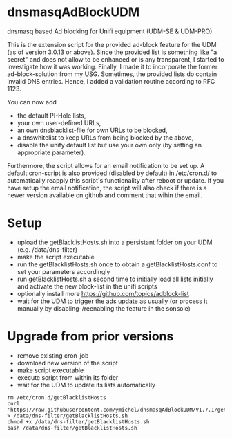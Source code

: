 # dnsmasqAdBlockUDM
dnsmasq based Ad blocking for Unifi equipment (UDM-SE & UDM-PRO)

This is the extension script for the provided ad-block feature for the UDM (as of version 3.0.13 or above).
Since the provided list is something like "a secret" and does not allow to be enhanced or is any transparent, I started to investigate how it was working.
Finally, I made it to incorporate the former ad-block-solution from my USG. 
Sometimes, the provided lists do contain invalid DNS entries. Hence, I added a validation routine according to RFC 1123.

You can now add 
- the default PI-Hole lists, 
- your own user-defined URLs, 
- an own dnsblacklist-file for own URLs to be blocked,
- a dnswhitelist to keep URLs from being blocked by the above,
- disable the unify default list but use your own only (by setting an appropriate parameter).

Furthermore, the script allows for an email notification to be set up.
A default cron-script is also provided (disabled by default) in /etc/cron.d/ to automatically reapply this script's functionality after reboot or update.
If you have setup the email notification, the script will also check if there is a newer version available on github and comment that wihin the email. 

# Setup
- upload the getBlacklistHosts.sh into a persistant folder on your UDM (e.g. /data/dns-filter)
- make the script executable 
- run the getBlacklistHosts.sh once to obtain a getBlacklistHosts.conf to set your parameters accordingly
- run getBlacklistHosts.sh a second time to initially load all lists initially and activate the new block-list in the unifi scripts
- optionally install more https://github.com/topics/adblock-list
- wait for the UDM to trigger the ads update as usually (or process it manually by disabling-/reenabling the feature in the sonsole)

# Upgrade from prior versions
- remove existing cron-job 
- download new version of the script 
- make script executable 
- execute script from within its folder 
- wait for the UDM to update its lists automatically

```
rm /etc/cron.d/getBlacklistHosts
curl 'https://raw.githubusercontent.com/ymichel/dnsmasqAdBlockUDM/V1.7.1/getBlacklistHosts.sh' > /data/dns-filter/getBlacklistHosts.sh
chmod +x /data/dns-filter/getBlacklistHosts.sh
bash /data/dns-filter/getBlacklistHosts.sh
```
